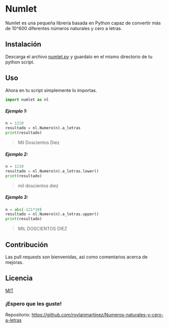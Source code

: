 # Numlet

Numlet es una pequeña librería basada en Python capaz de convertir más de 10^600 diferentes números naturales y cero a letras.

## Instalación

Descarga el archivo [numlet.py](https://github.com/roylanmartinez/Numeros-naturales-y-cero-a-letras/tree/master/numlet/) y guardalo en el mismo directorio de tu python script.

## Uso
Ahora en tu script simplemente lo importas.
```python
import numlet as nl
```
##### Ejemplo 1:
```python
n = 1210
resultado = nl.Numero(n).a_letras
print(resultado)
```
> Mil Doscientos Diez
##### Ejemplo 2:
```python
n = 1210
resultado = nl.Numero(n).a_letras.lower()
print(resultado)
```
> mil doscientos diez
##### Ejemplo 3:
```python
n = abs(-121*10)
resultado = nl.Numero(n).a_letras.upper()
print(resultado)
```
> MIL DOSCIENTOS DIEZ
## Contribución
Las pull requests son bienvenidas, así como comentarios acerca de mejoras. 

## Licencia
[MIT](LICENSE)

   ### ¡Espero que les guste! 
   Repositorio: https://github.com/roylanmartinez/Numeros-naturales-y-cero-a-letras
